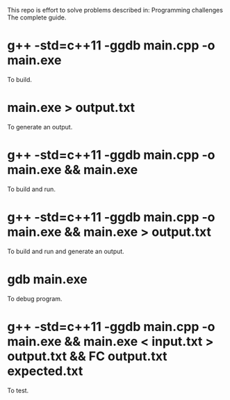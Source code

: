 This repo is effort to solve problems described in: Programming challenges The complete guide.
# g++ -std=c++11 -ggdb main.cpp -o main.exe
To build.
# main.exe > output.txt
To generate an output.
# g++ -std=c++11 -ggdb main.cpp -o main.exe && main.exe
To build and run.
# g++ -std=c++11 -ggdb main.cpp -o main.exe && main.exe > output.txt
To build and run and generate an output.
# gdb main.exe
To debug program.
# g++ -std=c++11 -ggdb main.cpp -o main.exe && main.exe < input.txt > output.txt && FC output.txt expected.txt
To test.